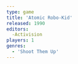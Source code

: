 ```yaml
---
type: game
title: 'Atomic Robo-Kid'
released: 1990
editors: 
  -Activision
players: 1
genres:
  - 'Shoot Them Up'
---
```

